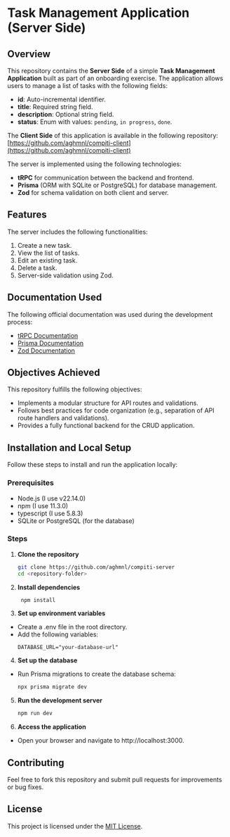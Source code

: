 # Task Management Application (Server Side)

## Overview

This repository contains the **Server Side** of a simple **Task Management Application** built as part of an onboarding exercise. The application allows users to manage a list of tasks with the following fields:

- **id**: Auto-incremental identifier.
- **title**: Required string field.
- **description**: Optional string field.
- **status**: Enum with values: `pending`, `in progress`, `done`.

The **Client Side** of this application is available in the following repository:  
[https://github.com/aghmnl/compiti-client](https://github.com/aghmnl/compiti-client)

The server is implemented using the following technologies:

- **tRPC** for communication between the backend and frontend.
- **Prisma** (ORM with SQLite or PostgreSQL) for database management.
- **Zod** for schema validation on both client and server.

## Features

The server includes the following functionalities:

1. Create a new task.
2. View the list of tasks.
3. Edit an existing task.
4. Delete a task.
5. Server-side validation using Zod.

## Documentation Used

The following official documentation was used during the development process:

- [tRPC Documentation](https://trpc.io/docs)
- [Prisma Documentation](https://www.prisma.io/docs)
- [Zod Documentation](https://zod.dev)

## Objectives Achieved

This repository fulfills the following objectives:

- Implements a modular structure for API routes and validations.
- Follows best practices for code organization (e.g., separation of API route handlers and validations).
- Provides a fully functional backend for the CRUD application.

## Installation and Local Setup

Follow these steps to install and run the application locally:

### Prerequisites

- Node.js (I use v22.14.0)
- npm (I use 11.3.0)
- typescript (I use 5.8.3)
- SQLite or PostgreSQL (for the database)

### Steps

1. **Clone the repository**

   ```bash
   git clone https://github.com/aghmnl/compiti-server
   cd <repository-folder>
   ```

2. **Install dependencies**

   ```bash
    npm install
   ```

3. **Set up environment variables**

- Create a .env file in the root directory.
- Add the following variables:
  ```
  DATABASE_URL="your-database-url"
  ```

4. **Set up the database**

- Run Prisma migrations to create the database schema:

  ```bash
  npx prisma migrate dev
  ```

5. **Run the development server**

   ```bash
   npm run dev
   ```

6. **Access the application**

- Open your browser and navigate to http://localhost:3000.

## Contributing

Feel free to fork this repository and submit pull requests for improvements or bug fixes.

## License

This project is licensed under the [MIT License](https://opensource.org/license/mit).
